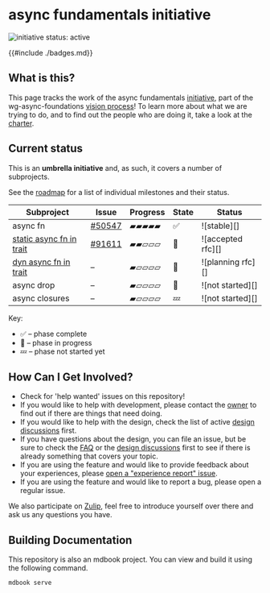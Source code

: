 # async fundamentals initiative

![initiative status: active](https://img.shields.io/badge/status-active-brightgreen.svg)

{{#include ./badges.md}}

## What is this?

This page tracks the work of the async fundamentals [initiative], part of the wg-async-foundations [vision process]! To learn more about what we are trying to do, and to find out the people who are doing it, take a look at the [charter].

[charter]: ./CHARTER.md
[initiative]: https://lang-team.rust-lang.org/initiatives.html
[vision process]: https://rust-lang.github.io/wg-async-foundations/vision.html

## Current status

This is an **umbrella initiative** and, as such, it covers a number of subprojects.

See the [roadmap](./roadmap.md) for a list of individual milestones and their status.

| Subproject                    | Issue    | Progress     | State | Status        |
|-------------------------------|----------|--------------|-------|----------------|
| async fn                      | [#50547] | ▰▰▰▰▰  | ✅    | ![stable][]   |
| [static async fn in trait]      | [#91611] | ▰▰▱▱▱  | 🦀    | ![accepted rfc][] |
| [dyn async fn in trait]         | –        | ▰▱▱▱▱  | 🦀    | ![planning rfc][] |
| async drop                    | –        | ▰▱▱▱▱  | 🦀    | ![not started][]     |
| async closures                | –        | ▰▱▱▱▱  | 💤    | ![not started][]     |

[static async fn in trait]: explainer/async_fn_in_traits.md
[dyn async fn in trait]: explainer/async_fn_in_dyn_trait.md

[#50547]: https://github.com/rust-lang/rust/issues/50547
[#91611]: https://github.com/rust-lang/rust/issues/91611

<!-- TODO: Fill these in
[Proposal issue]: (https://github.com/rust-lang/lang-team/)
[Tracking issue]: https://github.com/rust-lang/rust/
-->

[Stage]: https://lang-team.rust-lang.org/initiatives/process/stages.html
[Proposal]: https://lang-team.rust-lang.org/initiatives/process/stages/proposal.html
[Experimental]: https://lang-team.rust-lang.org/initiatives/process/stages/experimental.html
[Development]: https://lang-team.rust-lang.org/initiatives/process/stages/development.html
[Feature complete]: https://lang-team.rust-lang.org/initiatives/process/stages/feature-complete.html
[Stabilized]: https://lang-team.rust-lang.org/initiatives/process/stages/stabilized.html

Key:

* ✅ – phase complete
* 🦀 – phase in progress
* 💤 – phase not started yet

## How Can I Get Involved?

* Check for 'help wanted' issues on this repository!
* If you would like to help with development, please contact the [owner](./charter.md#membership) to find out if there are things that need doing.
* If you would like to help with the design, check the list of active [design discussions](./design-discussions) first.
* If you have questions about the design, you can file an issue, but be sure to check the [FAQ](./FAQ.md) or the [design discussions](./design-discussions) first to see if there is already something that covers your topic.
* If you are using the feature and would like to provide feedback about your experiences, please [open a "experience report" issue][experience-report].
* If you are using the feature and would like to report a bug, please open a regular issue.

We also participate on [Zulip][chat-link], feel free to introduce yourself over there and ask us any questions you have.

[open issues]: /issues
[experience-report]: https://github.com/rust-lang/async-fundamentals-initiative/issues/new?labels=experience-report&template=experience-report.md
[chat-link]: https://rust-lang.zulipchat.com/#narrow/stream/187312-wg-async-foundations
<!-- Should there be a dedicated team? -->
[team-toml]: https://github.com/rust-lang/team/blob/master/teams/wg-async-foundations.toml

## Building Documentation
This repository is also an mdbook project. You can view and build it using the
following command.

```
mdbook serve
```
